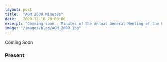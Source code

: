 ```yaml
---
layout: post
title:  "AGM 2009 Minutes"
date:   2009-12-16 20:00:00
excerpt: "Comming soon - Minutes of the Annual General Meeting of the Friends of Russia Dock Woodland Held 16th November, 2009 at 7.00pm"
image: "/images/blog/AGM_2009.jpg"
---
```


Coming Soon

### Present